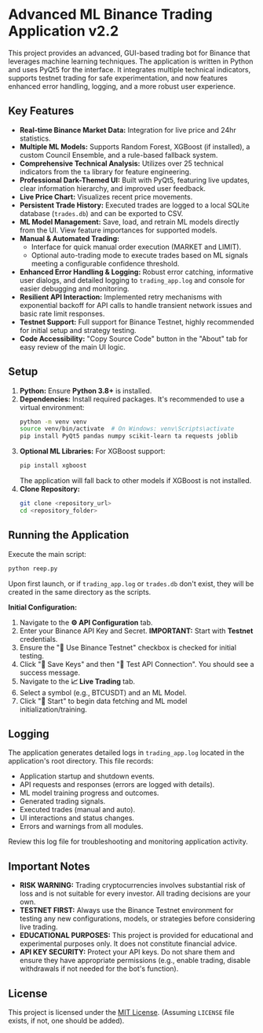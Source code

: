 # Advanced ML Binance Trading Application v2.2

This project provides an advanced, GUI-based trading bot for Binance that leverages machine learning techniques. The application is written in Python and uses PyQt5 for the interface. It integrates multiple technical indicators, supports testnet trading for safe experimentation, and now features enhanced error handling, logging, and a more robust user experience.

## Key Features
- **Real-time Binance Market Data:** Integration for live price and 24hr statistics.
- **Multiple ML Models:** Supports Random Forest, XGBoost (if installed), a custom Council Ensemble, and a rule-based fallback system.
- **Comprehensive Technical Analysis:** Utilizes over 25 technical indicators from the `ta` library for feature engineering.
- **Professional Dark-Themed UI:** Built with PyQt5, featuring live updates, clear information hierarchy, and improved user feedback.
- **Live Price Chart:** Visualizes recent price movements.
- **Persistent Trade History:** Executed trades are logged to a local SQLite database (`trades.db`) and can be exported to CSV.
- **ML Model Management:** Save, load, and retrain ML models directly from the UI. View feature importances for supported models.
- **Manual & Automated Trading:**
    - Interface for quick manual order execution (MARKET and LIMIT).
    - Optional auto-trading mode to execute trades based on ML signals meeting a configurable confidence threshold.
- **Enhanced Error Handling & Logging:** Robust error catching, informative user dialogs, and detailed logging to `trading_app.log` and console for easier debugging and monitoring.
- **Resilient API Interaction:** Implemented retry mechanisms with exponential backoff for API calls to handle transient network issues and basic rate limit responses.
- **Testnet Support:** Full support for Binance Testnet, highly recommended for initial setup and strategy testing.
- **Code Accessibility:** "Copy Source Code" button in the "About" tab for easy review of the main UI logic.

## Setup

1.  **Python:** Ensure **Python 3.8+** is installed.
2.  **Dependencies:** Install required packages. It's recommended to use a virtual environment:
    ```bash
    python -m venv venv
    source venv/bin/activate  # On Windows: venv\Scripts\activate
    pip install PyQt5 pandas numpy scikit-learn ta requests joblib
    ```
3.  **Optional ML Libraries:** For XGBoost support:
    ```bash
    pip install xgboost
    ```
    The application will fall back to other models if XGBoost is not installed.
4.  **Clone Repository:**
    ```bash
    git clone <repository_url>
    cd <repository_folder>
    ```

## Running the Application

Execute the main script:
```bash
python reep.py
```

Upon first launch, or if `trading_app.log` or `trades.db` don't exist, they will be created in the same directory as the scripts.

**Initial Configuration:**
1.  Navigate to the **⚙️ API Configuration** tab.
2.  Enter your Binance API Key and Secret. **IMPORTANT:** Start with **Testnet** credentials.
3.  Ensure the "🔗 Use Binance Testnet" checkbox is checked for initial testing.
4.  Click "💾 Save Keys" and then "📡 Test API Connection". You should see a success message.
5.  Navigate to the **📈 Live Trading** tab.
6.  Select a symbol (e.g., BTCUSDT) and an ML Model.
7.  Click "🚀 Start" to begin data fetching and ML model initialization/training.

## Logging

The application generates detailed logs in `trading_app.log` located in the application's root directory. This file records:
- Application startup and shutdown events.
- API requests and responses (errors are logged with details).
- ML model training progress and outcomes.
- Generated trading signals.
- Executed trades (manual and auto).
- UI interactions and status changes.
- Errors and warnings from all modules.

Review this log file for troubleshooting and monitoring application activity.

## Important Notes
-   **RISK WARNING:** Trading cryptocurrencies involves substantial risk of loss and is not suitable for every investor. All trading decisions are your own.
-   **TESTNET FIRST:** Always use the Binance Testnet environment for testing any new configurations, models, or strategies before considering live trading.
-   **EDUCATIONAL PURPOSES:** This project is provided for educational and experimental purposes only. It does not constitute financial advice.
-   **API KEY SECURITY:** Protect your API keys. Do not share them and ensure they have appropriate permissions (e.g., enable trading, disable withdrawals if not needed for the bot's function).

## License
This project is licensed under the [MIT License](LICENSE). (Assuming `LICENSE` file exists, if not, one should be added).
